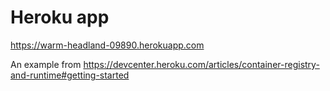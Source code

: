 # Heroku app

https://warm-headland-09890.herokuapp.com

An example from https://devcenter.heroku.com/articles/container-registry-and-runtime#getting-started

